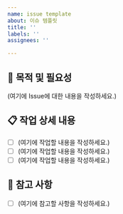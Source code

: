 ```yaml
---
name: issue template
about: 이슈 템플릿
title: ''
labels: ''
assignees: ''

---
```


## 🚀 목적 및 필요성

(여기에 Issue에 대한 내용을 작성하세요.)

## 📋 작업 상세 내용

- [ ] (여기에 작업할 내용을 작성하세요.)
- [ ] (여기에 작업할 내용을 작성하세요.)
- [ ] (여기에 작업할 내용을 작성하세요.)

## 📎 참고 사항

- [ ] (여기에 참고할 사항을 작성하세요.)